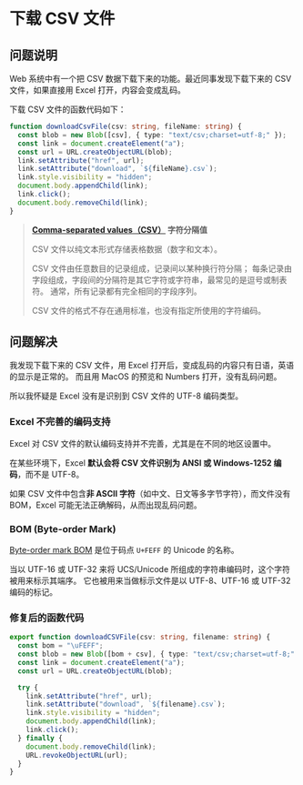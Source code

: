 # 下载 CSV 文件

## 问题说明

Web 系统中有一个把 CSV 数据下载下来的功能。最近同事发现下载下来的 CSV 文件，如果直接用 Excel 打开，内容会变成乱码。

下载 CSV 文件的函数代码如下：

```ts
function downloadCsvFile(csv: string, fileName: string) {
  const blob = new Blob([csv], { type: "text/csv;charset=utf-8;" });
  const link = document.createElement("a");
  const url = URL.createObjectURL(blob);
  link.setAttribute("href", url);
  link.setAttribute("download", `${fileName}.csv`);
  link.style.visibility = "hidden";
  document.body.appendChild(link);
  link.click();
  document.body.removeChild(link);
}
```

> **[Comma-separated values（CSV）](https://zh.wikipedia.org/wiki/%E9%80%97%E5%8F%B7%E5%88%86%E9%9A%94%E5%80%BC) 字符分隔值**
>
> CSV 文件以纯文本形式存储表格数据（数字和文本）。
>
> CSV 文件由任意数目的记录组成，记录间以某种换行符分隔；
> 每条记录由字段组成，字段间的分隔符是其它字符或字符串，最常见的是逗号或制表符。
> 通常，所有记录都有完全相同的字段序列。
>
> CSV 文件的格式不存在通用标准，也没有指定所使用的字符编码。

## 问题解决

我发现下载下来的 CSV 文件，用 Excel 打开后，变成乱码的内容只有日语，英语的显示是正常的。
而且用 MacOS 的预览和 Numbers 打开，没有乱码问题。

所以我怀疑是 Excel 没有是识别到 CSV 文件的 UTF-8 编码类型。

### Excel 不完善的编码支持

Excel 对 CSV 文件的默认编码支持并不完善，尤其是在不同的地区设置中。

在某些环境下，Excel **默认会将 CSV 文件识别为 ANSI 或 Windows-1252 编码**，而不是 UTF-8。

如果 CSV 文件中包含**非 ASCII 字符**（如中文、日文等多字节字符），而文件没有 BOM，Excel 可能无法正确解码，从而出现乱码问题。

### BOM (Byte-order Mark)

[Byte-order mark BOM](https://en.wikipedia.org/wiki/Byte_order_mark) 是位于码点 `U+FEFF` 的 Unicode 的名称。

当以 UTF-16 或 UTF-32 来将 UCS/Unicode 所组成的字符串编码时，这个字符被用来标示其端序。
它也被用来当做标示文件是以 UTF-8、UTF-16 或 UTF-32 编码的标记。

### 修复后的函数代码

```ts
export function downloadCSVFile(csv: string, filename: string) {
  const bom = "\uFEFF";
  const blob = new Blob([bom + csv], { type: "text/csv;charset=utf-8;" });
  const link = document.createElement("a");
  const url = URL.createObjectURL(blob);

  try {
    link.setAttribute("href", url);
    link.setAttribute("download", `${filename}.csv`);
    link.style.visibility = "hidden";
    document.body.appendChild(link);
    link.click();
  } finally {
    document.body.removeChild(link);
    URL.revokeObjectURL(url);
  }
}
```
